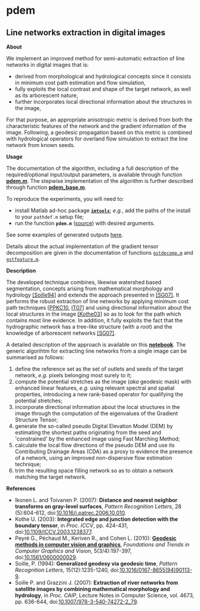 pdem
====

Line networks extraction in digital images
---

**About**

We implement an improved method for semi-automatic extraction of line networks in digital images that is:
* derived from morphological and hydrological concepts since it consists in minimum cost path estimation and flow simulation,
* fully exploits the local contrast and shape of the target network, as well as its arborescent nature,
* further incorporates local directional information about the structures in the image,

For that purpose, an appropriate anisotropic metric is derived from both the characteristic features of the  network and the gradient information of the image. Following, a geodesic propagation based on this metric is combined with hydrological operators for overland flow simulation to extract the line network from known seeds.

**Usage** 

The documentation of the algorithm, including a full description of the required/optional input/output parameters, is available through function [**pdem.m**](https://gjacopo.github.io/imtools/surface/pdem.html). The stepwise implementation of the algorithm is further described through function [**pdem_base.m**](https://gjacopo.github.io/imtools/docs/surface/pdem_base.html).

To reproduce the experiments, you will need to:
* install Matlab ad-hoc package [**`imtools`**](https://gjacopo.github.io/imtools/); _e.g._, add the paths of the install to your `pathdef.m` setup file;
* run the function **`pdem.m`** ([source](../../surface/pdem.m)) with desired arguments.

See some examples of generated outputs [here](paper.ipynb).

Details about the actual implementation of the gradient tensor decomposition are given in the documentation of functions [`gstdecomp.m`](https://gjacopo.github.io/imtools/derive/gstdecomp.html) and [`gstfeature.m`](https://gjacopo.github.io/imtools/derive/gstfeature.html). 

**Description**

The developed technique combines, likewise watershed based segmentation, concepts arising from mathematical morphology and hydrology [[Soille94]](#Soille94) and extends the approach presented in [[SG07]](#SG07). It performs the robust extraction of line networks by applying minimum cost path techniques [[PPKC10](#PPKC10), [IT07](#IT07)] and using directional information about the local structures in the image [[Kothe03]](#Kothe03) so as to look for the path which contains most line evidence. In addition, it fully exploits the fact that the hydrographic network has a tree-like structure (with a root) and the knowledge of arborescent networks [[SG07]](#SG07).

A detailed description of the approach is available on this [**notebook**](paper.ipynb). The generic algorihtm for extracting line networks from a single image can be summarised as follows:

1. define the reference set as the set of outlets and seeds of the target network, _e.g._ pixels belonging most surely to it;
2. compute the potential stretches as the image (_aka_ geodesic mask) with enhanced linear features, _e.g._ using relevant spectral and spatial properties, introducing a new rank-based operator for qualifying the potential stretches;
3. incorporate directional information about the local structures in the image through the computation of the eigenvalues of the Gradient Structure Tensor;
4. generate the so-called pseudo Digital Elevation Model (DEM) by estimating the shortest paths originating from the seed and 'constrained' by the enhanced image using Fast Marching Method;
5. calculate the local flow directions of the pseudo DEM and use its Contributing Drainage Areas (CDA) as a proxy to evidence the presence of a network, using an improved non-dispersive flow estimation technique;
6. trim the resulting space filling network so as to obtain a network matching the target network.

**<a name="References"></a>References** 

* <a name="IT07"></a>Ikonen L. and Toivanen P. (2007): **Distance and nearest neighbor transforms on
gray-level surfaces**, _Pattern Recognition Letters_, 28 (5):604-612, doi:[10.1016/j.patrec.2006.10.010](http://dx.doi.org/10.1016/j.patrec.2006.10.010).
* <a name="Kothe03"></a>Kothe U. (2003): **Integrated edge and junction detection with the boundary
tensor**, in _Proc. ICCV_, pp. 424-431, doi:[10.1109/ICCV.2003.1238377](http://dx.doi.org/10.1109/ICCV.2003.1238377).
* <a name="PPKC10"></a>Peyré G., Péchaud M., Keriven R., and Cohen L. (2010): [**Geodesic methods in computer vision and graphics**](https://hal.archives-ouvertes.fr/hal-00528999/document), _Foundations and Trends in Computer Graphics and Vision_, 5(3/4):197-397, doi:[10.1561/0600000029](http://dx.doi.org/10.1561/0600000029).
* <a name="Soille94"></a>Soille, P. (1994): **Generalized geodesy via geodesic time**, _Pattern Recognition Letters_, 15(12):1235-1240, doi:[10.1016/0167-8655(94)90113-9](http://dx.doi.org/10.1016/0167-8655(94)90113-9).
* <a name="SG07"></a>Soille P. and Grazzini J. (2007): **Extraction of river networks from satellite images by combining mathematical morphology and hydrology**, in _Proc. CAIP_, Lecture Notes in Computer Science, vol. 4673, pp. 636-644, doi:[10.1007/978-3-540-74272-2_79](http://dx.doi.org/10.1007/978-3-540-74272-2_79).


